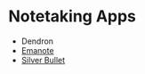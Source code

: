 
# Notetaking Apps

- Dendron
- [Emanote ](https://emanote.srid.ca/)
- [Silver Bullet](https://silverbullet.md/)
